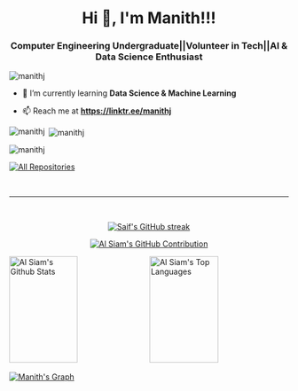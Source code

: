 <h1 align="center">Hi 👋, I'm Manith!!!</h1>
<h3 align="center">Computer Engineering Undergraduate||Volunteer in Tech||AI & Data Science Enthusiast</h3>

<p align="left"> <img src="https://komarev.com/ghpvc/?username=manithj&label=Profile%20views&color=0e75b6&style=flat" alt="manithj" /> </p>

- 🌱 I’m currently learning **Data Science & Machine Learning**

- 📫 Reach me at **https://linktr.ee/manithj**

<p><img align="left" src="https://github-readme-stats.vercel.app/api/top-langs?username=manithj&show_icons=true&locale=en&layout=compact" alt="manithj" /></p>

<p>&nbsp;<img align="center" src="https://github-readme-stats.vercel.app/api?username=manithj&show_icons=true&locale=en" alt="manithj" /></p>

<p><img align="center" src="https://github-readme-streak-stats.herokuapp.com/?user=manithj&" alt="manithj" /></p>


<p align="left">
  <a href="https://github.com/Manithj?tab=repositories" target="_blank"><img alt="All Repositories" title="All Repositories" src="https://img.shields.io/badge/-All%20Repos-2962FF?style=for-the-badge&logo=koding&logoColor=white"/></a>
</p>

<br/>
<hr/>
<br/>

<p align="center">
  <a href="https://github.com/Manithj">
    <img src="https://github-readme-streak-stats.herokuapp.com/?user=Manithj&theme=radical&border=7F3FBF&background=0D1117" alt="Saif's GitHub streak"/>
  </a>
</p>

<p align="center">
  <a href="https://github.com/Manithj">
    <img src="https://github-profile-summary-cards.vercel.app/api/cards/profile-details?username=Manithj&theme=radical" alt="Al Siam's GitHub Contribution"/>
  </a>
</p>

<a> 
    <a href="https://github.com/Manithj"><img alt="Al Siam's Github Stats" src="https://denvercoder1-github-readme-stats.vercel.app/api?username=Manithj&show_icons=true&count_private=true&theme=react&border_color=7F3FBF&bg_color=0D1117&title_color=F85D7F&icon_color=F8D866" height="192px" width="49.5%"/></a>
  <a href="https://github.com/Manithj"><img alt="Al Siam's Top Languages" src="https://denvercoder1-github-readme-stats.vercel.app/api/top-langs/?username=Manithj&langs_count=8&layout=compact&theme=react&border_color=7F3FBF&bg_color=0D1117&title_color=F85D7F&icon_color=F8D866" height="192px" width="49.5%"/></a>
  <br/>
</a>


[![Manith's Graph](https://github-readme-activity-graph.vercel.app/graph?username=Manithj&custom_title=Manith's%20Activity%20Graph&bg_color=0D1117&color=7F3FBF&line=7F3FBF&point=7F3FBF&area_color=FFFFFF&title_color=FFFFFF&area=true)](https://github.com/Manithj)
